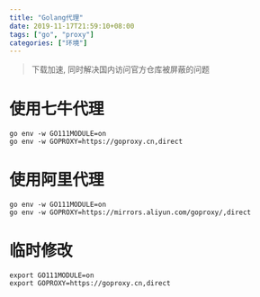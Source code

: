 ```yaml
---
title: "Golang代理"
date: 2019-11-17T21:59:10+08:00
tags: ["go", "proxy"]
categories: ["环境"]
---
```


> 下载加速, 同时解决国内访问官方仓库被屏蔽的问题

<!--more-->

# 使用七牛代理
```shell
go env -w GO111MODULE=on
go env -w GOPROXY=https://goproxy.cn,direct
```

# 使用阿里代理
```shell
go env -w GO111MODULE=on
go env -w GOPROXY=https://mirrors.aliyun.com/goproxy/,direct
```

# 临时修改
``` shell
export GO111MODULE=on
export GOPROXY=https://goproxy.cn,direct
```
